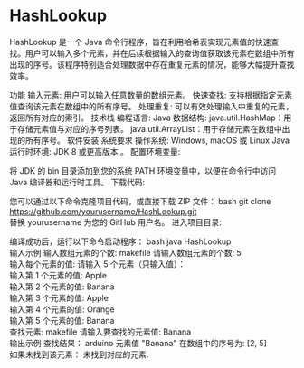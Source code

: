 # HashLookup
HashLookup 是一个 Java 命令行程序，旨在利用哈希表实现元素值的快速查找。用户可以输入多个元素，并在后续根据输入的查询值获取该元素在数组中所有出现的序号。该程序特别适合处理数据中存在重复元素的情况，能够大幅提升查找效率。

功能
输入元素: 用户可以输入任意数量的数组元素。
快速查找: 支持根据指定元素值查询该元素在数组中的所有序号。
处理重复: 可以有效处理输入中重复的元素，返回所有对应的索引。
技术栈
编程语言: Java
数据结构:
java.util.HashMap：用于存储元素值与对应的序号列表。
java.util.ArrayList：用于存储元素在数组中出现的所有序号。
软件安装
系统要求
操作系统: Windows, macOS 或 Linux
Java 运行时环境: JDK 8 或更高版本
。
配置环境变量:

将 JDK 的 bin 目录添加到您的系统 PATH 环境变量中，以便在命令行中访问 Java 编译器和运行时工具。
下载代码:

您可以通过以下命令克隆项目代码，或直接下载 ZIP 文件：
bash
git clone https://github.com/yourusername/HashLookup.git  
替换 yourusername 为您的 GitHub 用户名。
进入项目目录:



编译成功后，运行以下命令启动程序：
bash
java HashLookup  
输入示例
输入数组元素的个数:
makefile
请输入数组元素的个数: 5  
输入每个元素的值:
请输入 5 个元素（只输入值）：  
输入第 1 个元素的值: Apple  
输入第 2 个元素的值: Banana  
输入第 3 个元素的值: Apple  
输入第 4 个元素的值: Orange  
输入第 5 个元素的值: Banana  
查找元素:
makefile
请输入要查找的元素值: Banana  
输出示例
查找结果：
arduino
元素值 "Banana" 在数组中的序号为: [2, 5]  
如果未找到该元素：
未找到对应的元素.  
